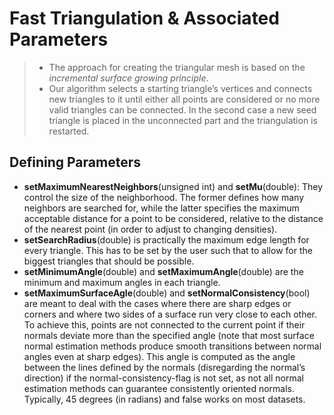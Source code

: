 <h1> Fast Triangulation & Associated Parameters </h1>

<!-- Blockquote -->
> * The approach for creating the triangular mesh is based on the *incremental surface growing principle*.
> * Our algorithm selects a starting triangle’s vertices and connects new triangles to it until either all points are considered or no more valid triangles can be connected. In the second case a new seed triangle is placed in the unconnected part and the triangulation is restarted.

<h2> Defining Parameters </h2>

* **setMaximumNearestNeighbors**(unsigned int) and **setMu**(double): They control the size of the neighborhood. The former defines how many neighbors are searched for, while the latter specifies the maximum acceptable distance for a point to be considered, relative to the distance of the nearest point (in order to adjust to changing densities).
* **setSearchRadius**(double) is practically the maximum edge length for every triangle. This has to be set by the user such that to allow for the biggest triangles that should be possible.
* **setMinimumAngle**(double) and **setMaximumAngle**(double) are the minimum and maximum angles in each triangle.
* **setMaximumSurfaceAgle**(double) and **setNormalConsistency**(bool) are meant to deal with the cases where there are sharp edges or corners and where two sides of a surface run very close to each other. To achieve this, points are not connected to the current point if their normals deviate more than the specified angle (note that most surface normal estimation methods produce smooth transitions between normal angles even at sharp edges). This angle is computed as the angle between the lines defined by the normals (disregarding the normal’s direction) if the normal-consistency-flag is not set, as not all normal estimation methods can guarantee consistently oriented normals. Typically, 45 degrees (in radians) and false works on most datasets.
